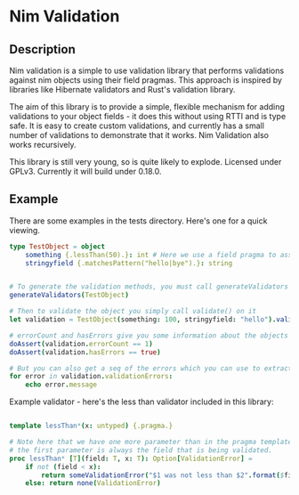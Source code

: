 # Nim Validation

## Description
Nim validation is a simple to use validation library that performs validations against nim objects using their field pragmas. This approach is inspired by libraries like Hibernate validators and Rust's validation library.

The aim of this library is to provide a simple, flexible mechanism for adding validations to your object fields - it does this without using RTTI and is type safe. It is easy to create custom validations, and currently has a small number of validations to demonstrate that it works. Nim Validation also works recursively.

This library is still very young, so is quite likely to explode. Licensed under GPLv3. Currently it will build under 0.18.0.

## Example
There are some examples in the tests directory. Here's one for a quick viewing.

```nim
type TestObject = object
    something {.lessThan(50).}: int # Here we use a field pragma to assert that this field should be less than 50
    stringyfield {.matchesPattern("hello|bye").}: string


# To generate the validation methods, you must call generateValidators on your type:
generateValidators(TestObject) 

# Then to validate the object you simply call validate() on it
let validation = TestObject(something: 100, stringyfield: "hello").validate()

# errorCount and hasErrors give you some information about the objects
doAssert(validation.errorCount == 1)
doAssert(validation.hasErrors == true)

# But you can also get a seq of the errors which you can use to extract messages to do with the errors
for error in validation.validationErrors:
    echo error.message

```

Example validator - here's the less than validator included in this library:

```nim

template lessThan*(x: untyped) {.pragma.}

# Note here that we have one more parameter than in the pragma template.
# the first parameter is always the field that is being validated.
proc lessThan* [T](field: T, x: T): Option[ValidationError] = 
    if not (field < x):
        return someValidationError("$1 was not less than $2".format($field, $x))
    else: return none(ValidationError)

```
